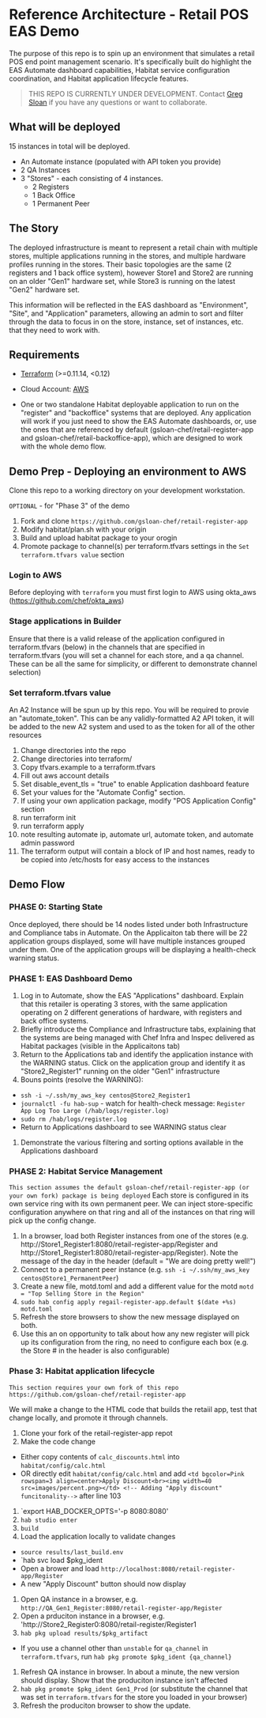 # Reference Architecture - Retail POS EAS Demo

The purpose of this repo is to spin up an environment that simulates a retail POS end point management scenario. It's specifically built do highlight the EAS Automate dashboard capabilities, Habitat service configuration coordination, and Habitat application lifecycle features.

>THIS REPO IS CURRENTLY UNDER DEVELOPMENT. Contact [Greg Sloan](https://github.com/gsloan-chef) if you have any questions or want to collaborate.

## What will be deployed

15 instances in total will be deployed.

* An Automate instance (populated with API token you provide)
* 2 QA Instances
* 3 "Stores" - each consisting of 4 instances.
  * 2 Registers
  * 1 Back Office
  * 1 Permanent Peer

## The Story

The deployed infrastructure is meant to represent a retail chain with multiple stores, multiple applications running in the stores, and multiple hardware profiles running in the stores. Their basic topologies are the same (2 registers and 1 back office system), however Store1 and Store2 are running on an older "Gen1" hardware set, while Store3 is running on the latest "Gen2" hardware set.

This information will be reflected in the EAS dashboard as "Environment", "Site", and "Application" parameters, allowing an admin to sort and filter through the data to focus in on the store, instance, set of instances, etc. that they need to work with.

## Requirements

- [Terraform](https://terraform.io) (>=0.11.14, <0.12)

- Cloud Account: [AWS](https://aws.amazon.com/)

- One or two standalone Habitat deployable application to run on the "register" and "backoffice" systems that are deployed. Any application will work if you just need to show the EAS Automate dashboards, or, use the ones that are referenced by default (gsloan-chef/retail-register-app and gsloan-chef/retail-backoffice-app), which are designed to work with the whole demo flow.

## Demo Prep - Deploying an environment to AWS

Clone this repo to a working directory on your development workstation.

`OPTIONAL` - for "Phase 3" of the demo
1. Fork and clone `https://github.com/gsloan-chef/retail-register-app`
1. Modify habitat/plan.sh with your origin
1. Build and upload habitat package to your orogin
1. Promote package to channel(s) per terraform.tfvars settings in the `Set terraform.tfvars value` section

### Login to AWS

Before deploying with `terraform` you must first login to AWS using okta_aws (https://github.com/chef/okta_aws)

### Stage applications in Builder

Ensure that there is a valid release of the application configured in terraform.tfvars (below) in the channels that are specified in terraform.tfvars (you will set a channel for each store, and a qa channel. These can be all the same for simplicity, or different to demonstrate channel selection)

### Set terraform.tfvars value

An A2 Instance will be spun up by this repo. You will be required to provie an "automate_token". This can be any validly-formatted A2 API token, it will be added to the new A2 system and used to as the token for all of the other resources

1. Change directories into the repo
1. Change directories into terraform/
1. Copy tfvars.example to a terraform.tfvars
1. Fill out aws account details
1. Set disable_event_tls = "true" to enable Application dashboard feature
1. Set your values for the "Automate Config" section.
1. If using your own application package, modify "POS Application Config" section
1. run terraform init
1. run terraform apply
1. note resulting automate ip, automate url, automate token, and automate admin password
1. The terraform output will contain a block of IP and host names, ready to be copied into /etc/hosts for easy access to the instances

## Demo Flow

### PHASE 0: Starting State

Once deployed, there should be 14 nodes listed under both Infrastructure and Compliance tabs in Automate. On the Applicaiton tab there will be 22 application groups displayed, some will have multiple instances grouped under them. One of the application groups will be displaying a health-check warning status.

### PHASE 1: EAS Dashboard Demo

1. Log in to Automate, show the EAS "Applications" dashboard. Explain that this retailer is operating 3 stores, with the same application operating on 2 different generations of hardware, with registers and back office systems.
1. Briefly introduce the Compliance and Infrastructure tabs, explaining that the systems are being managed with Chef Infra and Inspec delivered as Habitat packages (visible in the Applicaitons tab)
1. Return to the Applications tab and identify the application instance with the WARNING status. Click on the application group and identify it as "Store2_Register1" running on the older "Gen1" infrastructure
1. Bouns points (resolve the WARNING): 
  * `ssh -i ~/.ssh/my_aws_key centos@Store2_Register1`
  * `journalctl -fu hab-sup` - watch for health-check message: `Register App Log Too Large (/hab/logs/register.log)`
  * `sudo rm /hab/logs/register.log`
  * Return to Applications dashboard to see WARNING status clear
1. Demonstrate the various filtering and sorting options available in the Applications dashboard


### PHASE 2: Habitat Service Management

```This section assumes the default gsloan-chef/retail-register-app (or your own fork) package is being deployed```
Each store is configured in its own service ring with its own permanent peer. We can inject store-specific configuration anywhere on that ring and all of the instances on that ring will pick up the config change.

1. In a browser, load both Register instances from one of the stores (e.g. http://Store1_Register1:8080/retail-register-app/Register and http://Store1_Register1:8080/retail-register-app/Register). Note the message of the day in the header (default = "We are doing pretty well!")
1. Connect to a permanent peer instance (e.g. `ssh -i ~/.ssh/my_aws_key centos@Store1_PermanentPeer`)
1. Create a new file, motd.toml and add a different value for the motd
```motd = "Top Selling Store in the Region"```
1. `sudo hab config apply regail-register-app.default $(date +%s) motd.toml`
1. Refresh the store browsers to show the new message displayed on both.
1. Use this an on opportunity to talk about how any new register will pick up its configuration from the ring, no need to configure each box (e.g. the Store # in the header is also configurable)

### Phase 3: Habitat application lifecycle
```This section requires your own fork of this repo https://github.com/gsloan-chef/retail-register-app```

We will make a change to the HTML code that builds the retaiil app, test that change locally, and promote it through channels.

1. Clone your fork of the retail-register-app repot
1. Make the code change
* Either copy contents of `calc_discounts.html` into `habitat/config/calc.html`
* OR directly edit `habitat/config/calc.html` and add `<td bgcolor=Pink rowspan=3 align=center>Apply Discount<br><img width=40 src=images/percent.png></td> <!-- Adding "Apply discount" funcitonality-->` after line 103
1. `export HAB_DOCKER_OPTS='-p 8080:8080'
1. `hab studio enter`
1. `build`
1. Load the application locally to validate changes
* `source results/last_build.env`
* `hab svc load $pkg_ident
* Open a brower and load `http://localhost:8080/retail-register-app/Register`
* A new "Apply Discount" button should now display
1. Open QA instance in a browser, e.g. `http://QA_Gen1_Register:8080/retail-register-app/Register`
1. Open a prduciton instance in a browser, e.g. 'http://Store2_Register0:8080/retail-register/Register1
1. `hab pkg upload results/$pkg_artifact`
* If you use a channel other than `unstable` for `qa_channel` in `terraform.tfvars`, run `hab pkg promote $pkg_ident {qa_channel}`
1. Refresh QA instance in browser. In about a minute, the new version should display. Show that the produciton instance isn't affected
1. `hab pkg promote $pkg_ident Gen1_Prod` (or substitute the channel that was set in `terraform.tfvars` for the store you loaded in your browser)
1. Refresh the produciton browser to show the update.
